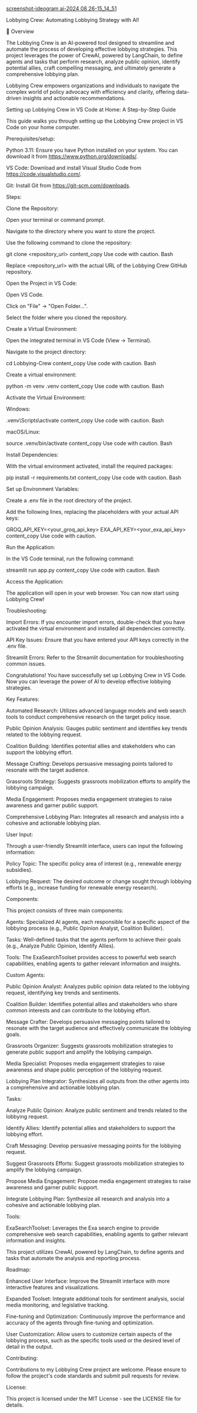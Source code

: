 
[screenshot-ideogram ai-2024 08 26-15_14_51](https://github.com/user-attachments/assets/caf256b9-fed4-4533-8e02-65c69debc4d8)

Lobbying Crew: Automating Lobbying Strategy with AI!

📖 Overview

The Lobbying Crew is an AI-powered tool designed to streamline and automate the process of developing effective lobbying strategies. This project leverages the power of CrewAI, powered by LangChain, to define agents and tasks that perform research, analyze public opinion, identify potential allies, craft compelling messaging, and ultimately generate a comprehensive lobbying plan.

Lobbying Crew empowers organizations and individuals to navigate the complex world of policy advocacy with efficiency and clarity, offering data-driven insights and actionable recommendations.

Setting up Lobbying Crew in VS Code at Home: A Step-by-Step Guide

This guide walks you through setting up the Lobbying Crew project in VS Code on your home computer.

Prerequisites/setup:

Python 3.11: Ensure you have Python installed on your system. You can download it from https://www.python.org/downloads/.

VS Code: Download and install Visual Studio Code from https://code.visualstudio.com/.

Git: Install Git from https://git-scm.com/downloads.

Steps:

Clone the Repository:

Open your terminal or command prompt.

Navigate to the directory where you want to store the project.

Use the following command to clone the repository:

git clone <repository_url>
content_copy
Use code with caution.
Bash

Replace <repository_url> with the actual URL of the Lobbying Crew GitHub repository.

Open the Project in VS Code:

Open VS Code.

Click on "File" -> "Open Folder...".

Select the folder where you cloned the repository.

Create a Virtual Environment:

Open the integrated terminal in VS Code (View -> Terminal).

Navigate to the project directory:

cd Lobbying-Crew
content_copy
Use code with caution.
Bash

Create a virtual environment:

python -m venv .venv
content_copy
Use code with caution.
Bash

Activate the Virtual Environment:

Windows:

.venv\Scripts\activate
content_copy
Use code with caution.
Bash

macOS/Linux:

source .venv/bin/activate
content_copy
Use code with caution.
Bash

Install Dependencies:

With the virtual environment activated, install the required packages:

pip install -r requirements.txt
content_copy
Use code with caution.
Bash

Set up Environment Variables:

Create a .env file in the root directory of the project.

Add the following lines, replacing the placeholders with your actual API keys:

GROQ_API_KEY=<your_groq_api_key>
EXA_API_KEY=<your_exa_api_key>
content_copy
Use code with caution.

Run the Application:

In the VS Code terminal, run the following command:

streamlit run app.py
content_copy
Use code with caution.
Bash

Access the Application:

The application will open in your web browser. You can now start using Lobbying Crew!

Troubleshooting:

Import Errors: If you encounter import errors, double-check that you have activated the virtual environment and installed all dependencies correctly.

API Key Issues: Ensure that you have entered your API keys correctly in the .env file.

Streamlit Errors: Refer to the Streamlit documentation for troubleshooting common issues.

Congratulations! You have successfully set up Lobbying Crew in VS Code. Now you can leverage the power of AI to develop effective lobbying strategies.

Key Features:

Automated Research: Utilizes advanced language models and web search tools to conduct comprehensive research on the target policy issue.

Public Opinion Analysis: Gauges public sentiment and identifies key trends related to the lobbying request.

Coalition Building: Identifies potential allies and stakeholders who can support the lobbying effort.

Message Crafting: Develops persuasive messaging points tailored to resonate with the target audience.

Grassroots Strategy: Suggests grassroots mobilization efforts to amplify the lobbying campaign.

Media Engagement: Proposes media engagement strategies to raise awareness and garner public support.

Comprehensive Lobbying Plan: Integrates all research and analysis into a cohesive and actionable lobbying plan.

User Input:

Through a user-friendly Streamlit interface, users can input the following information:

Policy Topic: The specific policy area of interest (e.g., renewable energy subsidies).

Lobbying Request: The desired outcome or change sought through lobbying efforts (e.g., increase funding for renewable energy research).

Components:

This project consists of three main components:

Agents: Specialized AI agents, each responsible for a specific aspect of the lobbying process (e.g., Public Opinion Analyst, Coalition Builder).

Tasks: Well-defined tasks that the agents perform to achieve their goals (e.g., Analyze Public Opinion, Identify Allies).

Tools: The ExaSearchToolset provides access to powerful web search capabilities, enabling agents to gather relevant information and insights.

Custom Agents:

Public Opinion Analyst: Analyzes public opinion data related to the lobbying request, identifying key trends and sentiments.

Coalition Builder: Identifies potential allies and stakeholders who share common interests and can contribute to the lobbying effort.

Message Crafter: Develops persuasive messaging points tailored to resonate with the target audience and effectively communicate the lobbying goals.

Grassroots Organizer: Suggests grassroots mobilization strategies to generate public support and amplify the lobbying campaign.

Media Specialist: Proposes media engagement strategies to raise awareness and shape public perception of the lobbying request.

Lobbying Plan Integrator: Synthesizes all outputs from the other agents into a comprehensive and actionable lobbying plan.

Tasks:

Analyze Public Opinion: Analyze public sentiment and trends related to the lobbying request.

Identify Allies: Identify potential allies and stakeholders to support the lobbying effort.

Craft Messaging: Develop persuasive messaging points for the lobbying request.

Suggest Grassroots Efforts: Suggest grassroots mobilization strategies to amplify the lobbying campaign.

Propose Media Engagement: Propose media engagement strategies to raise awareness and garner public support.

Integrate Lobbying Plan: Synthesize all research and analysis into a cohesive and actionable lobbying plan.

Tools:

ExaSearchToolset: Leverages the Exa search engine to provide comprehensive web search capabilities, enabling agents to gather relevant information and insights.

This project utilizes CrewAI, powered by LangChain, to define agents and tasks that automate the analysis and reporting process.

Roadmap:

Enhanced User Interface: Improve the Streamlit interface with more interactive features and visualizations.

Expanded Toolset: Integrate additional tools for sentiment analysis, social media monitoring, and legislative tracking.

Fine-tuning and Optimization: Continuously improve the performance and accuracy of the agents through fine-tuning and optimization.

User Customization: Allow users to customize certain aspects of the lobbying process, such as the specific tools used or the desired level of detail in the output.

Contributing:

Contributions to my Lobbying Crew project are welcome. Please ensure to follow the project's code standards and submit pull requests for review.

License:

This project is licensed under the MIT License - see the LICENSE file for details.

